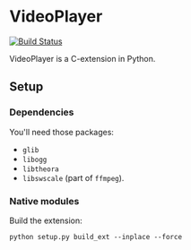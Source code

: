 # VideoPlayer

[![Build Status](https://travis-ci.org/fofix/python-videoplayer.svg?branch=master)](https://travis-ci.org/fofix/python-videoplayer)


VideoPlayer is a C-extension in Python.


## Setup

### Dependencies

You'll need those packages:

* `glib`
* `libogg`
* `libtheora`
* `libswscale` (part of `ffmpeg`).


### Native modules

Build the extension:

    python setup.py build_ext --inplace --force
